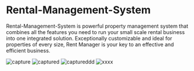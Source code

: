 # Rental-Management-System
Rental-Management-System is powerful property management system that combines all the features you need to run your small scale rental business into one integrated solution. Exceptionally customizable and ideal for properties of every size, Rent Manager is your key to an effective and efficient business.

![capture](https://user-images.githubusercontent.com/18662989/51751855-f8b90800-20c6-11e9-9c5c-8e1f50c81be1.PNG)
![captured](https://user-images.githubusercontent.com/18662989/51751862-fe165280-20c6-11e9-8a12-b1c8d086b976.PNG)
![captureddd](https://user-images.githubusercontent.com/18662989/51751864-feaee900-20c6-11e9-8c3c-08656a327d51.PNG)
![xxxx](https://user-images.githubusercontent.com/18662989/51751866-feaee900-20c6-11e9-827b-9655191296ff.PNG)

